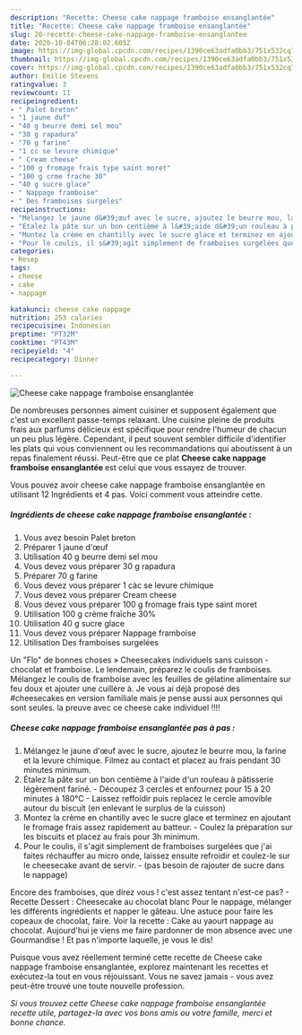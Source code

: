 ```yaml
---
description: "Recette: Cheese cake nappage framboise ensanglantée"
title: "Recette: Cheese cake nappage framboise ensanglantée"
slug: 20-recette-cheese-cake-nappage-framboise-ensanglantee
date: 2020-10-04T06:28:02.605Z
image: https://img-global.cpcdn.com/recipes/1390ce63adfa0bb3/751x532cq70/cheese-cake-nappage-framboise-ensanglantee-photo-principale-de-la-recette.jpg
thumbnail: https://img-global.cpcdn.com/recipes/1390ce63adfa0bb3/751x532cq70/cheese-cake-nappage-framboise-ensanglantee-photo-principale-de-la-recette.jpg
cover: https://img-global.cpcdn.com/recipes/1390ce63adfa0bb3/751x532cq70/cheese-cake-nappage-framboise-ensanglantee-photo-principale-de-la-recette.jpg
author: Emilie Stevens
ratingvalue: 3
reviewcount: 11
recipeingredient:
- " Palet breton"
- "1 jaune duf"
- "40 g beurre demi sel mou"
- "30 g rapadura"
- "70 g farine"
- "1 cc se levure chimique"
- " Cream cheese"
- "100 g fromage frais type saint moret"
- "100 g crme frache 30"
- "40 g sucre glace"
- " Nappage framboise"
- " Des framboises surgeles"
recipeinstructions:
- "Mélangez le jaune d&#39;œuf avec le sucre, ajoutez le beurre mou, la farine et la levure chimique. Filmez au contact et placez au frais pendant 30 minutes minimum."
- "Étalez la pâte sur un bon centième à l&#39;aide d&#39;un rouleau à pâtisserie légèrement fariné. Découpez 3 cercles et enfournez pour 15 à 20 minutes à 180°C Laissez reffoidir puis replacez le cercle amovible autour du biscuit (en enlevant le surplus de la cuisson)"
- "Montez la crème en chantilly avec le sucre glace et terminez en ajoutant le fromage frais assez rapidement au batteur. Coulez la préparation sur les biscuits et placez au frais pour 3h minimum."
- "Pour le coulis, il s&#39;agit simplement de framboises surgelées que j&#39;ai faites réchauffer au micro onde, laissez ensuite refroidir et coulez-le sur le cheesecake avant de servir. (pas besoin de rajouter de sucre dans le nappage)"
categories:
- Resep
tags:
- cheese
- cake
- nappage

katakunci: cheese cake nappage 
nutrition: 253 calories
recipecuisine: Indonesian
preptime: "PT32M"
cooktime: "PT43M"
recipeyield: "4"
recipecategory: Dinner

---
```



![Cheese cake nappage framboise ensanglantée](https://img-global.cpcdn.com/recipes/1390ce63adfa0bb3/751x532cq70/cheese-cake-nappage-framboise-ensanglantee-photo-principale-de-la-recette.jpg)

De nombreuses personnes aiment cuisiner et supposent également que c'est un excellent passe-temps relaxant. Une cuisine pleine de produits frais aux parfums délicieux est spécifique pour rendre l'humeur de chacun un peu plus légère. Cependant, il peut souvent sembler difficile d'identifier les plats qui vous conviennent ou les recommandations qui aboutissent à un repas finalement réussi. Peut-être que ce plat <strong> Cheese cake nappage framboise ensanglantée </strong> est celui que vous essayez de trouver.

<!--inarticleads1-->

Vous pouvez avoir cheese cake nappage framboise ensanglantée en utilisant 12 Ingrédients et 4 pas. Voici comment vous atteindre cette.

##### Ingrédients de cheese cake nappage framboise ensanglantée :

1. Vous avez besoin  Palet breton
1. Préparer 1 jaune d&#39;œuf
1. Utilisation 40 g beurre demi sel mou
1. Vous devez vous préparer 30 g rapadura
1. Préparer 70 g farine
1. Vous devez vous préparer 1 càc se levure chimique
1. Vous devez vous préparer  Cream cheese
1. Vous devez vous préparer 100 g fromage frais type saint moret
1. Utilisation 100 g crème fraîche 30%
1. Utilisation 40 g sucre glace
1. Vous devez vous préparer  Nappage framboise
1. Utilisation  Des framboises surgelées


Un &#34;Flo&#34; de bonnes choses » Cheesecakes individuels sans cuisson - chocolat et framboise. Le lendemain, préparez le coulis de framboises. Mélangez le coulis de framboise avec les feuilles de gélatine alimentaire sur feu doux et ajouter une cuillère à. Je vous ai déjà proposé des #cheesecakes en version familiale mais je pense aussi aux personnes qui sont seules. la preuve avec ce cheese cake individuel !!!! 

<!--inarticleads2-->

##### Cheese cake nappage framboise ensanglantée pas à pas :

1. Mélangez le jaune d&#39;œuf avec le sucre, ajoutez le beurre mou, la farine et la levure chimique. Filmez au contact et placez au frais pendant 30 minutes minimum.
1. Étalez la pâte sur un bon centième à l&#39;aide d&#39;un rouleau à pâtisserie légèrement fariné. - Découpez 3 cercles et enfournez pour 15 à 20 minutes à 180°C - Laissez reffoidir puis replacez le cercle amovible autour du biscuit (en enlevant le surplus de la cuisson)
1. Montez la crème en chantilly avec le sucre glace et terminez en ajoutant le fromage frais assez rapidement au batteur. - Coulez la préparation sur les biscuits et placez au frais pour 3h minimum.
1. Pour le coulis, il s&#39;agit simplement de framboises surgelées que j&#39;ai faites réchauffer au micro onde, laissez ensuite refroidir et coulez-le sur le cheesecake avant de servir. - (pas besoin de rajouter de sucre dans le nappage)


Encore des framboises, que direz vous ! c&#39;est assez tentant n&#39;est-ce pas? - Recette Dessert : Cheesecake au chocolat blanc Pour le nappage, mélanger les différents ingrédients et napper le gâteau. Une astuce pour faire les copeaux de chocolat, faire. Voir la recette : Cake au yaourt nappage au chocolat. Aujourd&#39;hui je viens me faire pardonner de mon absence avec une Gourmandise ! Et pas n&#39;importe laquelle, je vous le dis! 

<!--inarticleads1-->

<p>
Puisque vous avez réellement terminé cette recette de Cheese cake nappage framboise ensanglantée, explorez maintenant les recettes et exécutez-la tout en vous réjouissant. Vous ne savez jamais - vous avez peut-être trouvé une toute nouvelle profession.
</p>

<p>
<i>Si vous trouvez cette Cheese cake nappage framboise ensanglantée recette utile, partagez-la avec vos bons amis ou votre famille, merci et bonne chance.</i>
</p>
